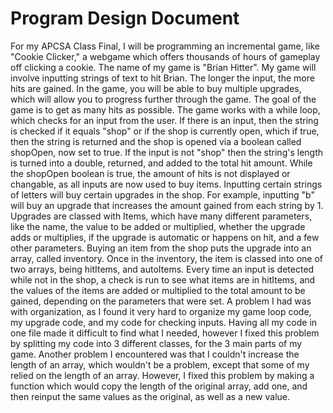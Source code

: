 # Program Design Document
For my APCSA Class Final, I will be programming an incremental game, like "Cookie Clicker," a webgame which offers thousands of hours of gameplay off clicking a cookie. The name of my game is "Brian Hitter". My game will involve inputting strings of text to hit Brian. The longer the input, the more hits are gained. In the game, you will be able to buy multiple upgrades, which will allow you to progress further through the game. The goal of the game is to get as many hits as possible. The game works with a while loop, which checks for an input from the user. If there is an input, then the string is checked if it equals "shop" or if the shop is currently open, which if true, then  the string is returned and the shop is opened via a boolean called shopOpen, now set to true. If the input is not "shop" then the string's length is turned into a double, returned, and added to the total hit amount. While the shopOpen boolean  is true, the amount of hits is not displayed or changable, as all inputs are now used to buy items. Inputting certain strings of letters will buy certain upgrades in the shop. For example, inputting "b" will buy an upgrade that increases the amount gained from each string by 1. Upgrades are classed with Items, which have many different parameters, like the name, the value to be added or multiplied, whether the upgrade adds or multiplies, if the upgrade is automatic or happens on hit, and a few other parameters. Buying an item from the shop puts the upgrade into an array, called inventory. Once in the inventory, the item is classed into one of two arrays, being hitItems, and autoItems. Every time an input is detected while not in the shop, a check is run to see what items are in hitItems, and the values of the items are added or multiplied to the total amount to be gained, depending on the parameters that were set. A problem I had was with organization, as I found it very hard to organize my game loop code, my upgrade code, and my code for checking inputs. Having all my code in one file made it difficult to find what I needed, however I fixed this problem by splitting my code into 3 different classes, for the 3 main parts of my game. Another problem I encountered was that I couldn't increase the length of an array, which wouldn't be a problem, except that some of my relied on the length of an array. However, I fixed this problem by making a function which would copy the length of the original array, add one, and then reinput the same values as the original, as well as a new value.